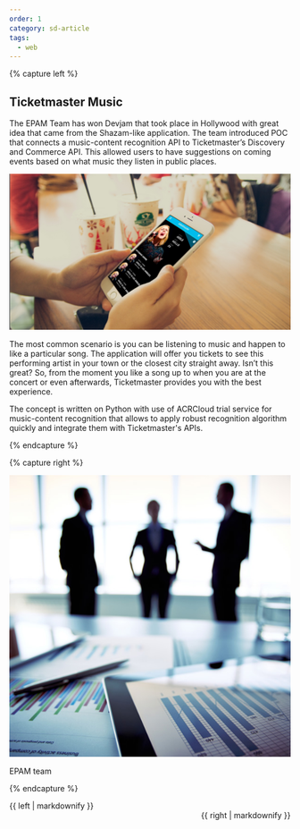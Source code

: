 ```yaml
---
order: 1
category: sd-article
tags:
  - web
---
```


{% capture left %}

## Ticketmaster Music

The EPAM Team has won Devjam that took place in Hollywood with great idea that came from the Shazam-like application. The team introduced POC that connects a music-content recognition API to Ticketmaster’s Discovery and Commerce API. This allowed users to have suggestions on coming events based on what music they listen in public places. 

![tmmusic](/assets/img/partners/startups-development/tmmusic.jpg)

The most common scenario is you can be listening to music and happen to like a particular song. The application will offer you tickets to see this performing artist in your town or the closest city straight away. Isn’t this great? So, from the moment you like a song up to when you are at the concert or even afterwards, Ticketmaster provides you with the best experience. 
 
The concept is written on Python with use of ACRCloud trial service for music-content recognition that allows to apply robust recognition algorithm quickly and integrate them with Ticketmaster's APIs.

{% endcapture %}

{% capture right %}

![Rectangle](/assets/img/partners/startups-development/epam-team-web.jpg)

EPAM team

{% endcapture %}

<div class="col-lg-8 col-md-8 col-sm-8">{{ left | markdownify }}</div>
<div class="col-lg-4 col-md-4 col-sm-4" style="float:right;">{{ right | markdownify }}</div>

